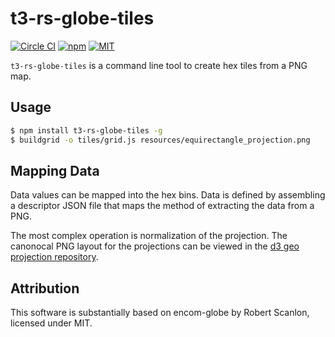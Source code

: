 # t3-rs-globe-tiles

[![Circle CI](https://img.shields.io/circleci/project/redsift/t3-rs-globe-tiles.svg?style=flat-square)](https://circleci.com/gh/redsift/t3-rs-globe-tiles)
[![npm](https://img.shields.io/npm/v/@redsift/t3-rs-globe-tiles.svg?style=flat-square)](https://www.npmjs.com/package/@redsift/t3-rs-globe-tiles)
[![MIT](https://img.shields.io/badge/license-MIT-blue.svg?style=flat-square)](https://raw.githubusercontent.com/redsift/t3-rs-globe-tiles/master/LICENSE)

`t3-rs-globe-tiles` is a command line tool to create hex tiles from a PNG map.

## Usage

```bash
$ npm install t3-rs-globe-tiles -g
$ buildgrid -o tiles/grid.js resources/equirectangle_projection.png
```

## Mapping Data

Data values can be mapped into the hex bins. Data is defined by assembling a descriptor JSON file that maps the method of extracting the data from a PNG.

The most complex operation is normalization of the projection. The canonocal PNG layout for the projections can be viewed in the [d3 geo projection repository](https://github.com/d3/d3-geo-projection/tree/master/img).

## Attribution

This software is substantially based on encom-globe by Robert Scanlon, licensed under MIT.